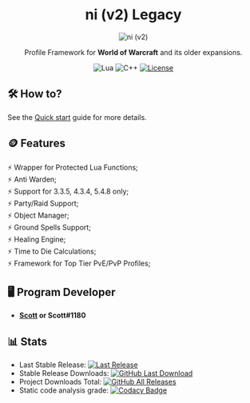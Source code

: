 <!-- markdownlint-disable MD004 MD033 -->
<div align="center">

# ni (v2) Legacy

<img src="_media/logo.png" alt="ni (v2)">

Profile Framework for **World of Warcraft** and its older expansions.

![Lua](https://img.shields.io/badge/Lua-2C2D72?style=flat-squaree&logo=lua&logoColor=white)
![C++](https://img.shields.io/badge/C%2B%2B-00599C?style=flat-squaree&logo=c%2B%2B&logoColor=white)
[![License](https://img.shields.io/github/license/darhanger/ni?style=flat-square)](https://github.com/darhanger/ni/blob/main/License) 

</div>

##  🛠️ How to?

See the [Quick start](https://darhanger.github.io/ni/#/getting-started/quickstart) guide for more details.

##  🪙 Features

⚡️ Wrapper for Protected Lua Functions;<br>
⚡️ Anti Warden;<br>
⚡️ Support for 3.3.5, 4.3.4, 5.4.8 only;<br>
⚡️ Party/Raid Support;<br>
⚡️ Object Manager;<br>
⚡️ Ground Spells Support;<br>
⚡️ Healing Engine;<br>
⚡️ Time to Die Calculations;<br>
⚡️ Framework for Top Tier PvE/PvP Profiles;<br>

## 🖥️ Program Developer

- **[Scott](https://github.com/scizzydo) or Scott#1180**

## 📊 Stats

* Last Stable Release: [![Last Release](https://img.shields.io/github/v/release/darhanger/ni?style=flat-square)](https://github.com/darhanger/ni/releases/tag/0.0.60)
* Stable Release Downloads: [![GitHub Last Download](https://img.shields.io/github/downloads/darhanger/ni/0.0.60/total?style=flat-square)](https://github.com/darhanger/ni/releases/tag/0.0.60)
* Project Downloads Total: [![GitHub All Releases](https://img.shields.io/github/downloads/darhanger/ni/total?style=flat-square)](https://github.com/darhanger/ni/releases)
* Static code analysis grade: [![Codacy Badge](https://img.shields.io/codacy/grade/6e14e7d474454cdea9cac32b677c4912?style=flat-square)](https://app.codacy.com/gh/darhanger/ni/dashboard?utm_source=gh&utm_medium=referral&utm_content=&utm_campaign=Badge_grade)